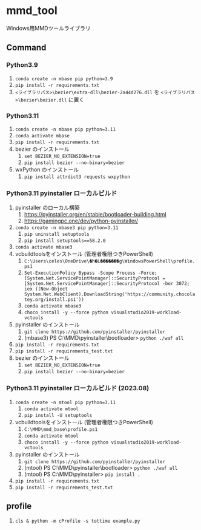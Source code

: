 # mmd_tool
Windows用MMDツールライブラリ

## Command

### Python3.9

 1. `conda create -n mbase pip python=3.9`
 2. `pip install -r requirements.txt`
 3. `<ライブラリパス>\bezier\extra-dll\bezier-2a44d276.dll` を `<ライブラリパス>\bezier\bezier.dll` に置く


### Python3.11

 1. `conda create -n mbase pip python=3.11`
 1. `conda activate mbase`
 1. `pip install -r requirements.txt`
 1. bezier のインストール
     1. `set BEZIER_NO_EXTENSION=true`
     1. `pip install bezier --no-binary=bezier`
 1. wxPython のインストール
     1. `pip install attrdict3 requests wxpython`


### Python3.11 pyinstaller ローカルビルド

 1. pyinstaller のローカル構築
    1. https://pyinstaller.org/en/stable/bootloader-building.html
    1. https://gamingpc.one/dev/python-pyinstaller/
 1. `conda create -n mbase3 pip python=3.11`
    1. `pip uninstall setuptools`
    1. `pip install setuptools==58.2.0`
 1. `conda activate mbase3`
 1. vcbuildtoolsをインストール (管理者権限つきPowerShell)
    1. `C:\Users\celes\OneDrive\�h�L�������g\WindowsPowerShell\profile.ps1`
    1. `Set-ExecutionPolicy Bypass -Scope Process -Force; [System.Net.ServicePointManager]::SecurityProtocol = [System.Net.ServicePointManager]::SecurityProtocol -bor 3072; iex ((New-Object System.Net.WebClient).DownloadString('https://community.chocolatey.org/install.ps1'))`
    1. `conda activate mbase3`
    1. `choco install -y --force python visualstudio2019-workload-vctools`
 1. pyinstaller のインストール
    1. `git clone https://github.com/pyinstaller/pyinstaller`
    1. (mbase3) PS C:\MMD\pyinstaller\bootloader> `python ./waf all`
 1. `pip install -r requirements.txt`
 1. `pip install -r requirements_test.txt`
 1. bezier のインストール
     1. `set BEZIER_NO_EXTENSION=true`
     1. `pip install bezier --no-binary=bezier`


### Python3.11 pyinstaller ローカルビルド (2023.08)

 1. `conda create -n mtool pip python=3.11`
    1. `conda activate mtool`
    1. `pip install -U setuptools`
 1. vcbuildtoolsをインストール (管理者権限つきPowerShell)
    1. `C:\MMD\mmd_base\profile.ps1`
    1. `conda activate mtool`
    1. `choco install -y --force python visualstudio2019-workload-vctools`
 1. pyinstaller のインストール
    1. `git clone https://github.com/pyinstaller/pyinstaller`
    1. (mtool) PS C:\MMD\pyinstaller\bootloader> `python ./waf all`
    1. (mtool) PS C:\MMD\pyinstaller> `pip install .`
 1. `pip install -r requirements.txt`
 1. `pip install -r requirements_test.txt`



## profile

 1. `cls & python -m cProfile -s tottime example.py`


